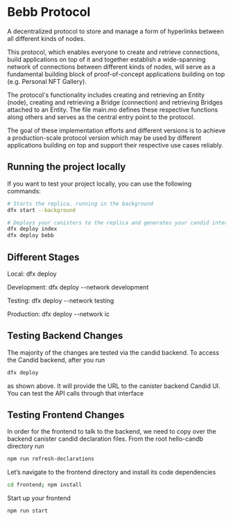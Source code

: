# Bebb Protocol
A decentralized protocol to store and manage a form of hyperlinks between all different kinds of nodes.

This protocol, which enables everyone to create and retrieve connections, build applications on top of it and together establish a wide-spanning network of connections between different kinds of nodes, will serve as a fundamental building block of proof-of-concept applications building on top (e.g. Personal NFT Gallery).

The protocol's functionality includes creating and retrieving an Entity (node), creating and retrieving a Bridge (connection) and retrieving Bridges attached to an Entity. The file main.mo defines these respective functions along others and serves as the central entry point to the protocol. 

The goal of these implementation efforts and different versions is to achieve a production-scale protocol version which may be used by different applications building on top and support their respective use cases reliably.

## Running the project locally

If you want to test your project locally, you can use the following commands:

```bash
# Starts the replica, running in the background
dfx start --background

# Deploys your canisters to the replica and generates your candid interface
dfx deploy index
dfx deploy bebb
```

## Different Stages
Local:
dfx deploy

Development:
dfx deploy --network development

Testing:
dfx deploy --network testing

Production:
dfx deploy --network ic

## Testing Backend Changes
The majority of the changes are tested via the candid backend. To access the Candid backend, after you run
```bash
dfx deploy
```
as shown above. It will provide the URL to the canister backend Candid UI. You can test the API calls through that interface

## Testing Frontend Changes

In order for the frontend to talk to the backend, we need to copy over the backend canister candid declaration files. From the root hello-candb directory run
```bash
npm run refresh-declarations
```

Let’s navigate to the frontend directory and install its code dependencies
```bash
cd frontend; npm install
```

Start up your frontend
```bash
npm run start
```